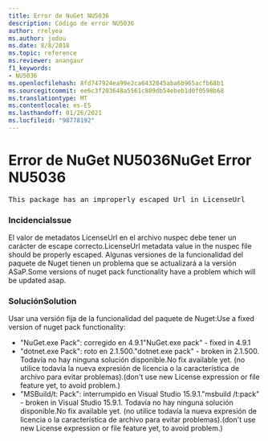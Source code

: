 ```yaml
---
title: Error de NuGet NU5036
description: Código de error NU5036
author: rrelyea
ms.author: jodou
ms.date: 8/8/2018
ms.topic: reference
ms.reviewer: anangaur
f1_keywords:
- NU5036
ms.openlocfilehash: 8fd747924ea99e2ca6432045aba6b965acfb68b1
ms.sourcegitcommit: ee6c3f203648a5561c809db54ebeb1d0f0598b68
ms.translationtype: MT
ms.contentlocale: es-ES
ms.lasthandoff: 01/26/2021
ms.locfileid: "98778192"
---
```

# <a name="nuget-error-nu5036"></a><span data-ttu-id="a9e64-103">Error de NuGet NU5036</span><span class="sxs-lookup"><span data-stu-id="a9e64-103">NuGet Error NU5036</span></span>
<pre>This package has an improperly escaped Url in LicenseUrl</pre>

### <a name="issue"></a><span data-ttu-id="a9e64-104">Incidencia</span><span class="sxs-lookup"><span data-stu-id="a9e64-104">Issue</span></span>

<span data-ttu-id="a9e64-105">El valor de metadatos LicenseUrl en el archivo nuspec debe tener un carácter de escape correcto.</span><span class="sxs-lookup"><span data-stu-id="a9e64-105">LicenseUrl metadata value in the nuspec file should be properly escaped.</span></span>
<span data-ttu-id="a9e64-106">Algunas versiones de la funcionalidad del paquete de Nuget tienen un problema que se actualizará a la versión ASaP.</span><span class="sxs-lookup"><span data-stu-id="a9e64-106">Some versions of nuget pack functionality have a problem which will be updated asap.</span></span>

### <a name="solution"></a><span data-ttu-id="a9e64-107">Solución</span><span class="sxs-lookup"><span data-stu-id="a9e64-107">Solution</span></span>

<span data-ttu-id="a9e64-108">Usar una versión fija de la funcionalidad del paquete de Nuget:</span><span class="sxs-lookup"><span data-stu-id="a9e64-108">Use a fixed version of nuget pack functionality:</span></span>
* <span data-ttu-id="a9e64-109">"NuGet.exe Pack": corregido en 4.9.1</span><span class="sxs-lookup"><span data-stu-id="a9e64-109">"NuGet.exe pack" - fixed in 4.9.1</span></span>
* <span data-ttu-id="a9e64-110">"dotnet.exe Pack": roto en 2.1.500.</span><span class="sxs-lookup"><span data-stu-id="a9e64-110">"dotnet.exe pack" - broken in 2.1.500.</span></span> <span data-ttu-id="a9e64-111">Todavía no hay ninguna solución disponible.</span><span class="sxs-lookup"><span data-stu-id="a9e64-111">No fix available yet.</span></span> <span data-ttu-id="a9e64-112">(no utilice todavía la nueva expresión de licencia o la característica de archivo para evitar problemas).</span><span class="sxs-lookup"><span data-stu-id="a9e64-112">(don't use new License expression or file feature yet, to avoid problem.)</span></span>
* <span data-ttu-id="a9e64-113">"MSBuild/t: Pack": interrumpido en Visual Studio 15.9.1.</span><span class="sxs-lookup"><span data-stu-id="a9e64-113">"msbuild /t:pack" - broken in Visual Studio 15.9.1.</span></span> <span data-ttu-id="a9e64-114">Todavía no hay ninguna solución disponible.</span><span class="sxs-lookup"><span data-stu-id="a9e64-114">No fix available yet.</span></span> <span data-ttu-id="a9e64-115">(no utilice todavía la nueva expresión de licencia o la característica de archivo para evitar problemas).</span><span class="sxs-lookup"><span data-stu-id="a9e64-115">(don't use new License expression or file feature yet, to avoid problem.)</span></span>


